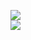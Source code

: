 [![](https://img.shields.io/badge/Made%20With-Github%20Spray-lightgrey.svg?style=for-the-badge&logo=github)](https://github.com/Annihil/github-spray#6540)  
[![](https://i.imgur.com/2DrTn0Z.gif)](https://github.com/Annihil/github-spray)